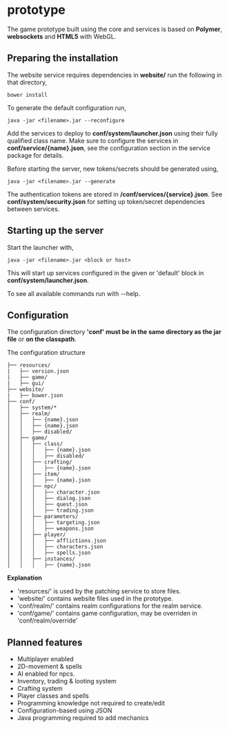 # prototype
The game prototype built using the core and services is based on **Polymer**, **websockets** and **HTML5** with WebGL. 

## Preparing the installation
The website service requires dependencies in **website/** run the following in that directory,
```
bower install
```
To generate the default configuration run,
```
java -jar <filename>.jar --reconfigure
```

Add the services to deploy to **conf/system/launcher.json** using their fully qualified class name. Make sure to configure the services in **conf/service/{name}.json**, see the configuration section in the service package for details.

Before starting the server, new tokens/secrets should be generated using,
```
java -jar <filename>.jar --generate
```
The authentication tokens are stored in **/conf/services/{service}.json**. See **conf/system/security.json** for setting up token/secret dependencies between services. 

## Starting up the server
Start the launcher with, 
```
java -jar <filename>.jar <block or host>
```
This will start up services configured in the given or 'default' block in **conf/system/launcher.json**.

To see all available commands run with --help.

## Configuration
The configuration directory **'conf' must be in the same directory as the jar file** or **on the classpath**.

The configuration structure
```
├── resources/
|   ├── version.json
|   ├── game/
|   ├── gui/
├── website/
|   ├── bower.json
├── conf/
│   ├── system/*
│   ├── realm/
│   │   ├── {name}.json
│   │   ├── {name}.json
│   │   ├── disabled/
│   ├── game/
│   │   ├── class/
│   │   │   ├── {name}.json
│   │   │   ├── disabled/
│   │   ├── crafting/
│   │   │   ├── {name}.json
│   │   ├── item/
│   │   │   ├── {name}.json
│   │   ├── npc/
│   │   │   ├── character.json
│   │   │   ├── dialog.json
│   │   │   ├── quest.json
│   │   │   ├── trading.json
│   │   ├── parameters/
│   │   │   ├── targeting.json
│   │   │   ├── weapons.json
│   │   ├── player/
│   │   │   ├── afflictions.json
│   │   │   ├── characters.json
│   │   │   ├── spells.json
│   │   ├── instances/
│   │   │   ├── {name}.json
```
**Explanation**
- 'resources/' is used by the patching service to store files.
- 'website/' contains website files used in the prototype.
- 'conf/realm/' contains realm configurations for the realm service.
- 'conf/game/' contains game configuration, may be overriden in 'conf/realm/override'


## Planned features
* Multiplayer enabled
* 2D-movement & spells
* AI enabled for npcs.
* Inventory, trading & looting system
* Crafting system 
* Player classes and spells 
 * Programming knowledge not required to create/edit 
 * Configuration-based using JSON
 * Java programming required to add mechanics
